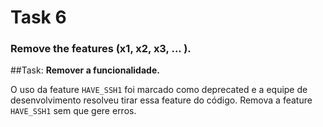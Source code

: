 # Task 6
### Remove the features (x1, x2, x3, ... ).

##Task:
**Remover a funcionalidade.**

O uso da feature `HAVE_SSH1` foi marcado como deprecated e a equipe de desenvolvimento resolveu tirar essa feature do código.
Remova a feature `HAVE_SSH1` sem que gere erros.